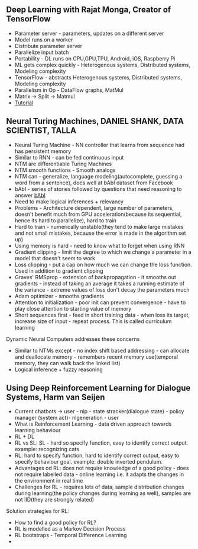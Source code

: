## Deep Learning with Rajat Monga, Creator of TensorFlow

* Parameter server - parameters, updates on a different server
* Model runs on a worker
* Distribute parameter server
* Parallelize input batch
* Portability - DL runs on CPU,GPU,TPU, Android, iOS, Raspberry Pi
* ML gets complex quickly - Heterogenous systems, Distributed systems, Modeling complexity
* TensorFlow - abstracts Heterogenous systems, Distributed systems, Modeling complexity
* Parallelism in Op  - DataFlow graphs, MatMul
* Matrix -> Split -> Matmul
* [Tutorial](https://www.tensorflow.org/versions/r0.11/tutorials/index.html)

## Neural Turing Machines, DANIEL SHANK, DATA SCIENTIST, TALLA

* Neural Turing Machine - NN controller that learns from sequence had has persistent memory
* Similar to RNN - can be fed continuous input 
* NTM are differentiable Turing Machines
* NTM smooth functions - Smooth analogs
* NTM can - generalize, language modeling(autocomplete, guessing a word from a sentence), does well at bAbI dataset from Facebook
* bAbI - series of stories followed by questions that need reasoning to answer [bAbI](research.facebook.com/research/babi)
* Need to make logical inferences + relevancy 
* Problems - Architecture dependent, large number of parameters, doesn't benefit much from GPU acceleration(because its sequential, hence its hard to parallelize), hard to train
* Hard to train - numerically unstable(they tend to make large mistakes and not small mistakes, because the error is made in the algorithm set up)
* Using memory is hard - need to know what to forget when using RNN
* Gradient clipping - limit the degree to which we change a parameter in a model that doesn't seem to work
* Loss clipping - put a cap on how much we can change the loss function. Used in addition to gradient clipping
* Graves' RMSprop - extension of backpropagation - it smooths out gradients - instead of taking an average it takes a running estimate of the variance - extreme values of loss don't decay the parameters much
* Adam optimizer - smooths gradients 
* Attention to initialization - poor init can prevent convergence - have to play close attention to starting value of memory
* Short sequences first - feed in short training data - when loss its target, increase size of input - repeat process. This is called curriculum learning

Dynamic Neural Computers addresses these concerns

* Similar to NTMs except - no index shift based addressing - can allocate and deallocate memory - remembers recent memory use(temporal memory, they can walk back the linked list)
* Logical inference + fuzzy reasoning

## Using Deep Reinforcement Learning for Dialogue Systems, Harm van Seijen

* Current chatbots -> user - nlp - state stracker(dialogue state) - policy manager (system act)- nlgeneration - user
* What is Reinforcement Learning - data driven approach towards learning behaviour 
* RL + DL
* RL vs SL: SL - hard so specify function, easy to identify correct output. example: recognizing cats
* RL: hard to specify function, hard to identify correct output, easy to specify behaviour goal. example: double inverted pendulum. 
* Advantages od RL: does not require knowledge of a good policy - does not require labelled data - online learning i.e. it adapts the changes in the environment in real time
* Challenges for RL - requires lots of data, sample distribution changes during learning(the policy changes during learning as well), samples are not IID(they are strongly related)

Solution strategies for RL:

* How to find a good policy for RL?
* RL is modelled as a Markov Decision Process
* RL bootstraps  - Temporal Difference Learning
* 
